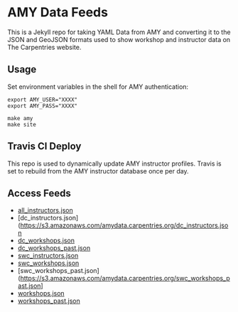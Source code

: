 # AMY Data Feeds

This is a Jekyll repo for taking YAML Data from AMY and converting it to the JSON and GeoJSON formats used to show workshop and instructor data on The Carpentries website.

## Usage 

Set environment variables in the shell for AMY authentication:
```
export AMY_USER="XXXX"
export AMY_PASS="XXXX"
```

```
make amy
make site 
```

## Travis CI Deploy

This repo is used to dynamically update AMY instructor profiles. Travis is set to rebuild from the AMY instructor database once per day.

## Access Feeds

* [all_instructors.json](https://s3.amazonaws.com/amydata.carpentries.org/all_instructors.json)
* [dc_instructors.json](https://s3.amazonaws.com/amydata.carpentries.org/dc_instructors.json
* [dc_workshops.json](https://s3.amazonaws.com/amydata.carpentries.org/dc_workshops.json)
* [dc_workshops_past.json](https://s3.amazonaws.com/amydata.carpentries.org/dc_workshops_past.json)
* [swc_instructors.json](https://s3.amazonaws.com/amydata.carpentries.org/swc_instructors.json)
* [swc_workshops.json](https://s3.amazonaws.com/amydata.carpentries.org/swc_workshops.json)
* [swc_workshops_past.json](https://s3.amazonaws.com/amydata.carpentries.org/swc_workshops_past.json]
* [workshops.json](https://s3.amazonaws.com/amydata.carpentries.org/workshops.json)
* [workshops_past.json](https://s3.amazonaws.com/amydata.carpentries.org/workshops_past.json)


